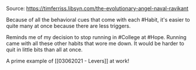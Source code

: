 Source: https://timferriss.libsyn.com/the-evolutionary-angel-naval-ravikant

Because of all the behavioral cues that come with each #Habit, it's easier to quite many at once because there are less triggers. 

Reminds me of my decision to stop running in #College at #Hope. Running came with all these other habits that wore me down. It would be harder to quit in little bits than all at once. 

A prime example of [[03062021 - Levers]] at work!